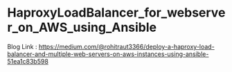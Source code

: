 # HaproxyLoadBalancer_for_webserver_on_AWS_using_Ansible
Blog Link : https://medium.com/@rohitraut3366/deploy-a-haproxy-load-balancer-and-multiple-web-servers-on-aws-instances-using-ansible-51ea1c83b598
